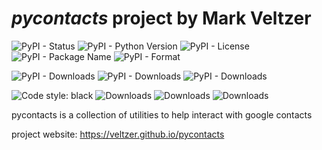 

# *pycontacts* project by Mark Veltzer

![PyPI - Status](https://img.shields.io/pypi/status/pycontacts)
![PyPI - Python Version](https://img.shields.io/pypi/pyversions/pycontacts)
![PyPI - License](https://img.shields.io/pypi/l/pycontacts)
![PyPI - Package Name](https://img.shields.io/pypi/v/pycontacts)
![PyPI - Format](https://img.shields.io/pypi/format/pycontacts)

![PyPI - Downloads](https://img.shields.io/pypi/dd/pycontacts)
![PyPI - Downloads](https://img.shields.io/pypi/dw/pycontacts)
![PyPI - Downloads](https://img.shields.io/pypi/dm/pycontacts)

![Code style: black](https://img.shields.io/badge/code%20style-black-000000.svg)
![Downloads](https://pepy.tech/badge/pycontacts)
![Downloads](https://pepy.tech/badge/pycontacts/month)
![Downloads](https://pepy.tech/badge/pycontacts/week)

pycontacts is a collection of utilities to help interact with google contacts

project website: https://veltzer.github.io/pycontacts


